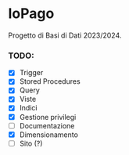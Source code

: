 # IoPago

Progetto di Basi di Dati 2023/2024.

### TODO:
- [x] Trigger
- [x] Stored Procedures
- [x] Query
- [x] Viste
- [x] Indici
- [x] Gestione privilegi
- [ ] Documentazione
- [x] Dimensionamento
- [ ] Sito (?)
